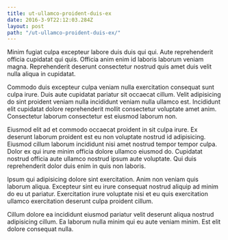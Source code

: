 ```yaml
---
title: ut-ullamco-proident-duis-ex
date: 2016-3-9T22:12:03.284Z
layout: post
path: "/ut-ullamco-proident-duis-ex/"
---
```


Minim fugiat culpa excepteur labore duis duis qui qui. Aute reprehenderit officia cupidatat qui quis. Officia anim enim id laboris laborum veniam magna. Reprehenderit deserunt consectetur nostrud quis amet duis velit nulla aliqua in cupidatat.

Commodo duis excepteur culpa veniam nulla exercitation consequat sunt culpa irure. Duis aute cupidatat pariatur sit occaecat cillum. Velit adipisicing do sint proident veniam nulla incididunt veniam nulla ullamco est. Incididunt elit cupidatat dolore reprehenderit mollit consectetur voluptate amet anim. Consectetur laborum consectetur est eiusmod laborum non.

Eiusmod elit ad et commodo occaecat proident in sit culpa irure. Ex deserunt laborum proident est eu non voluptate nostrud id adipisicing. Eiusmod cillum laborum incididunt nisi amet nostrud tempor tempor culpa. Dolor ex qui irure minim officia dolore ullamco eiusmod do. Cupidatat nostrud officia aute ullamco nostrud ipsum aute voluptate. Qui duis reprehenderit dolor duis enim in quis non laboris.

Ipsum qui adipisicing dolore sint exercitation. Anim non veniam quis laborum aliqua. Excepteur sint eu irure consequat nostrud aliquip ad minim do eu ut pariatur. Exercitation irure voluptate nisi et eu quis exercitation ullamco exercitation deserunt culpa proident cillum.

Cillum dolore ea incididunt eiusmod pariatur velit deserunt aliqua nostrud adipisicing cillum. Ea laborum nulla minim qui eu aute veniam minim. Est elit dolore consequat nulla.
